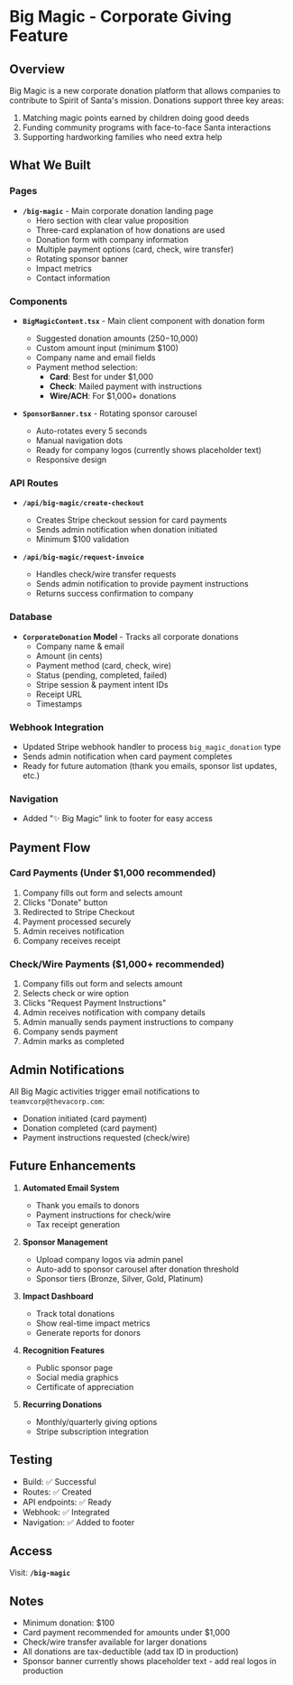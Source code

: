 # Big Magic - Corporate Giving Feature

## Overview
Big Magic is a new corporate donation platform that allows companies to contribute to Spirit of Santa's mission. Donations support three key areas:
1. Matching magic points earned by children doing good deeds
2. Funding community programs with face-to-face Santa interactions
3. Supporting hardworking families who need extra help

## What We Built

### Pages
- **`/big-magic`** - Main corporate donation landing page
  - Hero section with clear value proposition
  - Three-card explanation of how donations are used
  - Donation form with company information
  - Multiple payment options (card, check, wire transfer)
  - Rotating sponsor banner
  - Impact metrics
  - Contact information

### Components
- **`BigMagicContent.tsx`** - Main client component with donation form
  - Suggested donation amounts ($250-$10,000)
  - Custom amount input (minimum $100)
  - Company name and email fields
  - Payment method selection:
    - **Card**: Best for under $1,000
    - **Check**: Mailed payment with instructions
    - **Wire/ACH**: For $1,000+ donations
  
- **`SponsorBanner.tsx`** - Rotating sponsor carousel
  - Auto-rotates every 5 seconds
  - Manual navigation dots
  - Ready for company logos (currently shows placeholder text)
  - Responsive design

### API Routes
- **`/api/big-magic/create-checkout`**
  - Creates Stripe checkout session for card payments
  - Sends admin notification when donation initiated
  - Minimum $100 validation
  
- **`/api/big-magic/request-invoice`**
  - Handles check/wire transfer requests
  - Sends admin notification to provide payment instructions
  - Returns success confirmation to company

### Database
- **`CorporateDonation` Model** - Tracks all corporate donations
  - Company name & email
  - Amount (in cents)
  - Payment method (card, check, wire)
  - Status (pending, completed, failed)
  - Stripe session & payment intent IDs
  - Receipt URL
  - Timestamps

### Webhook Integration
- Updated Stripe webhook handler to process `big_magic_donation` type
- Sends admin notification when card payment completes
- Ready for future automation (thank you emails, sponsor list updates, etc.)

### Navigation
- Added "✨ Big Magic" link to footer for easy access

## Payment Flow

### Card Payments (Under $1,000 recommended)
1. Company fills out form and selects amount
2. Clicks "Donate" button
3. Redirected to Stripe Checkout
4. Payment processed securely
5. Admin receives notification
6. Company receives receipt

### Check/Wire Payments ($1,000+ recommended)
1. Company fills out form and selects amount
2. Selects check or wire option
3. Clicks "Request Payment Instructions"
4. Admin receives notification with company details
5. Admin manually sends payment instructions to company
6. Company sends payment
7. Admin marks as completed

## Admin Notifications
All Big Magic activities trigger email notifications to `teamvcorp@thevacorp.com`:
- Donation initiated (card payment)
- Donation completed (card payment)
- Payment instructions requested (check/wire)

## Future Enhancements
1. **Automated Email System**
   - Thank you emails to donors
   - Payment instructions for check/wire
   - Tax receipt generation

2. **Sponsor Management**
   - Upload company logos via admin panel
   - Auto-add to sponsor carousel after donation threshold
   - Sponsor tiers (Bronze, Silver, Gold, Platinum)

3. **Impact Dashboard**
   - Track total donations
   - Show real-time impact metrics
   - Generate reports for donors

4. **Recognition Features**
   - Public sponsor page
   - Social media graphics
   - Certificate of appreciation

5. **Recurring Donations**
   - Monthly/quarterly giving options
   - Stripe subscription integration

## Testing
- Build: ✅ Successful
- Routes: ✅ Created
- API endpoints: ✅ Ready
- Webhook: ✅ Integrated
- Navigation: ✅ Added to footer

## Access
Visit: **`/big-magic`**

## Notes
- Minimum donation: $100
- Card payment recommended for amounts under $1,000
- Check/wire transfer available for larger donations
- All donations are tax-deductible (add tax ID in production)
- Sponsor banner currently shows placeholder text - add real logos in production
